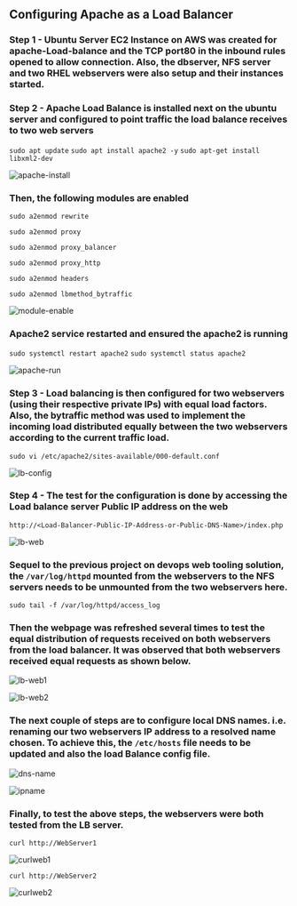 ## Configuring Apache as a Load Balancer

### Step 1 - Ubuntu Server EC2 Instance on AWS was created for apache-Load-balance and the TCP port80 in the inbound rules opened to allow connection. Also, the dbserver, NFS server and two RHEL webservers were also setup and their instances started.

### Step 2 - Apache Load Balance is installed next on the ubuntu server and configured to point traffic the load balance receives to two web servers
`sudo apt update`
`sudo apt install apache2 -y`
`sudo apt-get install libxml2-dev`

![apache-install](/images/apache-install.PNG)

### Then, the following modules are enabled

`sudo a2enmod rewrite`

`sudo a2enmod proxy`

`sudo a2enmod proxy_balancer`

`sudo a2enmod proxy_http`

`sudo a2enmod headers`

`sudo a2enmod lbmethod_bytraffic`

![module-enable](/images/enabling-modules.PNG)


### Apache2 service restarted and ensured the apache2 is running

`sudo systemctl restart apache2`
`sudo systemctl status apache2`

![apache-run](/images/apache-run.PNG)



### Step 3 - Load balancing is then configured for two webservers (using their respective private IPs) with equal load factors. Also, the bytraffic method was used to implement the incoming load distributed equally between the two webservers according to the current traffic load.

`sudo vi /etc/apache2/sites-available/000-default.conf`

![lb-config](/images/load-balance-config.PNG)


### Step 4 - The test for the configuration is done by accessing the Load balance server Public IP address on the web

`http://<Load-Balancer-Public-IP-Address-or-Public-DNS-Name>/index.php`

![lb-web](/images/LB-web.PNG)


### Sequel to the previous project on devops web tooling solution, the `/var/log/httpd` mounted from the webservers to the NFS servers needs to be unmounted from the two webservers here.

`sudo tail -f /var/log/httpd/access_log`

### Then the webpage was refreshed several times to test the equal distribution of requests received on both webservers from the load balancer. It was observed that both webservers received equal requests as shown below.

![lb-web1](/images/webserver1-loadref.PNG)

![lb-web2](/images/webserver2-loadref.PNG)


### The next couple of steps are to configure local DNS names. i.e. renaming our two webservers IP address to a resolved name chosen. To achieve this, the `/etc/hosts` file needs to be updated and also the load Balance config file.

![dns-name](/images/dns-name.PNG)

![ipname](/images/lbconfig-ipname.PNG)

### Finally, to test the above steps, the webservers were both tested from the LB server.
`curl http://WebServer1`

![curlweb1](/images/curl-webserver1.PNG)


`curl http://WebServer2`

![curlweb2](/images/curl-webserver2.PNG)



